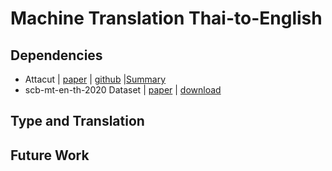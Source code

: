 # Machine Translation Thai-to-English

## Dependencies 
- Attacut | [paper](https://arxiv.org/ftp/arxiv/papers/1911/1911.07056.pdf) | [github](https://github.com/PyThaiNLP/attacut) |[Summary](../paper/Attacut.md)
- scb-mt-en-th-2020 Dataset | [paper](https://arxiv.org/pdf/2007.03541.pdf) | [download](https://airesearch.in.th/releases/machine-translation-datasets/)

## Type and Translation

## Future Work